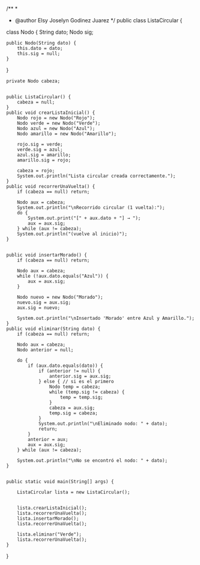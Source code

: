 /**
 *
 * @author Elsy Joselyn Godinez Juarez 
 */
public class ListaCircular {
    
class Nodo {
    String dato;
    Nodo sig; 

    public Nodo(String dato) {
        this.dato = dato;
        this.sig = null;
    }
}

    private Nodo cabeza; 

   
    public ListaCircular() {
        cabeza = null;
    }
    public void crearListaInicial() {
        Nodo rojo = new Nodo("Rojo");
        Nodo verde = new Nodo("Verde");
        Nodo azul = new Nodo("Azul");
        Nodo amarillo = new Nodo("Amarillo");

        rojo.sig = verde;
        verde.sig = azul;
        azul.sig = amarillo;
        amarillo.sig = rojo; 

        cabeza = rojo;
        System.out.println("Lista circular creada correctamente.");
    }
    public void recorrerUnaVuelta() {
        if (cabeza == null) return;

        Nodo aux = cabeza;
        System.out.println("\nRecorrido circular (1 vuelta):");
        do {
            System.out.print("[" + aux.dato + "] → ");
            aux = aux.sig;
        } while (aux != cabeza);
        System.out.println("(vuelve al inicio)");
    }

 
    public void insertarMorado() {
        if (cabeza == null) return;

        Nodo aux = cabeza;
        while (!aux.dato.equals("Azul")) {
            aux = aux.sig;
        }

        Nodo nuevo = new Nodo("Morado");
        nuevo.sig = aux.sig; 
        aux.sig = nuevo;     

        System.out.println("\nInsertado 'Morado' entre Azul y Amarillo.");
    }
    public void eliminar(String dato) {
        if (cabeza == null) return;

        Nodo aux = cabeza;
        Nodo anterior = null;

        do {
            if (aux.dato.equals(dato)) {
                if (anterior != null) {
                    anterior.sig = aux.sig;
                } else { // si es el primero
                    Nodo temp = cabeza;
                    while (temp.sig != cabeza) {
                        temp = temp.sig;
                    }
                    cabeza = aux.sig;
                    temp.sig = cabeza;
                }
                System.out.println("\nEliminado nodo: " + dato);
                return;
            }
            anterior = aux;
            aux = aux.sig;
        } while (aux != cabeza);

        System.out.println("\nNo se encontró el nodo: " + dato);
    }

    
    public static void main(String[] args) {

        ListaCircular lista = new ListaCircular();

      
        lista.crearListaInicial();
        lista.recorrerUnaVuelta();
        lista.insertarMorado();
        lista.recorrerUnaVuelta();
        
        lista.eliminar("Verde");
        lista.recorrerUnaVuelta();
    }
}


